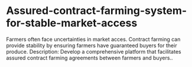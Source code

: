 # Assured-contract-farming-system-for-stable-market-access
Farmers often face uncertainties in market acces. Contract farming can provide stability by ensuring farmers have guaranteed buyers for their produce. Description: Develop a comprehensive platform that facilitates assured contract farming agreements between farmers and buyers..
